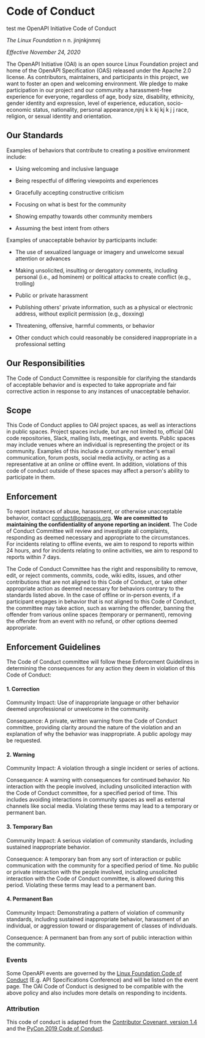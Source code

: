 Code of Conduct
===============
test me
OpenAPI Initiative Code of Conduct

*The Linux Foundation* n n. jinjnkjnmnj 

*Effective November 24, 2020*

The OpenAPI Initiative (OAI) is an open source Linux Foundation project
and home of the OpenAPI Specification (OAS) released under the Apache
2.0 license. As contributors, maintainers, and participants in this
project, we want to foster an open and welcoming environment. We pledge
to make participation in our project and our community a harassment-free
experience for everyone, regardless of age, body size, disability,
ethnicity, gender identity and expression, level of experience,
education, socio-economic status, nationality, personal appearance,njnj k k kj kj k j j
race, religion, or sexual identity and orientation.

Our Standards
-------------

Examples of behaviors that contribute to creating a positive environment
include:

-   Using welcoming and inclusive language

-   Being respectful of differing viewpoints and experiences

-   Gracefully accepting constructive criticism

-   Focusing on what is best for the community

-   Showing empathy towards other community members

-   Assuming the best intent from others

Examples of unacceptable behavior by participants include:

-   The use of sexualized language or imagery and unwelcome sexual attention or advances

-   Making unsolicited, insulting or derogatory comments, including personal (i.e., ad hominem) or political attacks to create conflict (e.g., trolling)

-   Public or private harassment

-   Publishing others' private information, such as a physical or electronic address, without explicit permission (e.g., doxxing)

-   Threatening, offensive, harmful comments, or behavior

-   Other conduct which could reasonably be considered inappropriate in a professional setting

Our Responsibilities
--------------------

The Code of Conduct Committee is responsible for clarifying the
standards of acceptable behavior and is expected to take appropriate and
fair corrective action in response to any instances of unacceptable
behavior.

Scope
-----

This Code of Conduct applies to OAI project spaces, as well as
interactions in public spaces. Project spaces include, but are not
limited to, official OAI code repositories, Slack, mailing lists,
meetings, and events. Public spaces may include venues where an
individual is representing the project or its community. Examples of
this include a community member's email communication, forum posts,
social media activity, or acting as a representative at an online or
offline event. In addition, violations of this code of conduct outside
of these spaces may affect a person's ability to participate in them.

Enforcement
-----------

To report instances of abuse, harassment, or otherwise unacceptable
behavior, contact
[conduct\@openapis.org](mailto:conduct@openapis.org). **We
are committed to maintaining the confidentiality of anyone reporting an
incident**. The Code of Conduct Committee will review and investigate
all complaints, responding as deemed necessary and appropriate to the
circumstances. For incidents relating to offline events, we aim to
respond to reports within 24 hours, and for incidents relating to online
activities, we aim to respond to reports within 7 days.

The Code of Conduct Committee has the right and responsibility to
remove, edit, or reject comments, commits, code, wiki edits, issues, and
other contributions that are not aligned to this Code of Conduct, or
take other appropriate action as deemed necessary for behaviors contrary
to the standards listed above. In the case of offline or in-person
events, if a participant engages in behavior that is not aligned to this
Code of Conduct, the committee may take action, such as warning the
offender, banning the offender from various online spaces (temporary or
permanent), removing the offender from an event with no refund, or other
options deemed appropriate.

Enforcement Guidelines
----------------------

The Code of Conduct committee will follow these Enforcement Guidelines in 
determining the consequences for any action they deem in violation of this 
Code of Conduct:

#### 1. Correction
Community Impact: Use of inappropriate language or other behavior deemed 
unprofessional or unwelcome in the community.

Consequence: A private, written warning from the Code of Conduct committee, 
providing clarity around the nature of the violation and an explanation of 
why the behavior was inappropriate. A public apology may be requested.

#### 2. Warning
Community Impact: A violation through a single incident or series of 
actions.

Consequence: A warning with consequences for continued behavior. No 
interaction with the people involved, including unsolicited interaction 
with the Code of Conduct committee, for a specified period of time. This 
includes avoiding interactions in community spaces as well as external 
channels like social media. Violating these terms may lead to a temporary 
or permanent ban.

#### 3. Temporary Ban
Community Impact: A serious violation of community standards, including 
sustained inappropriate behavior.

Consequence: A temporary ban from any sort of interaction or public 
communication with the community for a specified period of time. No 
public or private interaction with the people involved, including 
unsolicited interaction with the Code of Conduct committee, is allowed 
during this period. Violating these terms may lead to a permanent ban.

#### 4. Permanent Ban
Community Impact: Demonstrating a pattern of violation of community 
standards, including sustained inappropriate behavior, harassment of 
an individual, or aggression toward or disparagement of classes of 
individuals.

Consequence: A permanent ban from any sort of public interaction 
within the community.

### Events

Some OpenAPI events are governed by the [Linux Foundation Code of
Conduct](https://events.linuxfoundation.org/about/code-of-conduct/)
(E.g. API Specifications Conference) and will be listed on the event
page. The OAI Code of Conduct is designed to be compatible with the
above policy and also includes more details on responding to incidents.

### Attribution

This code of conduct is adapted from the [Contributor Covenant, version
1.4](https://www.contributor-covenant.org/version/1/4/code-of-conduct)
and the [PyCon 2019 Code of
Conduct](https://us.pycon.org/2019/about/code-of-conduct/).
